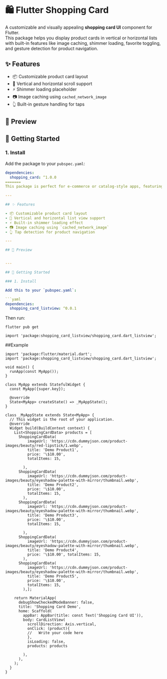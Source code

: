 # 🛍️ Flutter Shopping Card

A customizable and visually appealing **shopping card UI** component for Flutter.  
This package helps you display product cards in vertical or horizontal lists with built-in features like image caching, shimmer loading, favorite toggling, and gesture detection for product navigation.

## ✨ Features

- 📦 Customizable product card layout
- 🔄 Vertical and horizontal scroll support
- ⚡ Shimmer loading placeholder
- 📷 Image caching using `cached_network_image`
- 👆 Built-in gesture handling for taps

## 📸 Preview


## 🚀 Getting Started

### 1. Install

Add the package to your `pubspec.yaml`:

```yaml
dependencies:
  shopping_card: ^1.0.0
=======
This package is perfect for e-commerce or catalog-style apps, featuring image caching, shimmer loading, and gesture navigation.

---

## ✨ Features

- 📦 Customizable product card layout
- 🔄 Vertical and horizontal list view support
- ⚡ Built-in shimmer loading effect
- 📷 Image caching using `cached_network_image`
- 👆 Tap detection for product navigation

---

## 📸 Preview


---

## 🚀 Getting Started

### 1. Install

Add this to your `pubspec.yaml`:

```yaml
dependencies:
  shopping_card_listview: ^0.0.1

```
Then run:
```
flutter pub get
```
```Import the package
import 'package:shopping_card_listview/shopping_card.dart_listview';
```


##Example
```
import 'package:flutter/material.dart';
import 'package:shopping_card_listview/shopping_card.dart_listview';

void main() {
  runApp(const MyApp());
}

class MyApp extends StatefulWidget {
  const MyApp({super.key});

  @override
  State<MyApp> createState() => _MyAppState();
}

class _MyAppState extends State<MyApp> {
  // This widget is the root of your application.
  @override
  Widget build(BuildContext context) {
    List<ShoppingCardData> products = [
      ShoppingCardData(
          imageUrl: 'https://cdn.dummyjson.com/product-images/beauty/red-lipstick/1.webp',
          title: 'Demo Product1',
          price: '\$10.00',
          totalItems: 15,
          
        ),
      ShoppingCardData(
          imageUrl: 'https://cdn.dummyjson.com/product-images/beauty/eyeshadow-palette-with-mirror/thumbnail.webp',
          title: 'Demo Product2',
          price: '\$10.00',
          totalItems: 15,
        ),
      ShoppingCardData(
          imageUrl: 'https://cdn.dummyjson.com/product-images/beauty/eyeshadow-palette-with-mirror/thumbnail.webp',
          title: 'Demo Product3',
          price: '\$10.00',
          totalItems: 15,
        
        ),
      ShoppingCardData(
          imageUrl: 'https://cdn.dummyjson.com/product-images/beauty/eyeshadow-palette-with-mirror/thumbnail.webp',
          title: 'Demo Product4',
          price: '\$10.00', totalItems: 15,
        ),
      ShoppingCardData(
          imageUrl: 'https://cdn.dummyjson.com/product-images/beauty/eyeshadow-palette-with-mirror/thumbnail.webp',
          title: 'Demo Product5',
          price: '\$10.00',
          totalItems: 15,
        ),];

    return MaterialApp(
      debugShowCheckedModeBanner: false,
      title: 'Shopping Card Demo',
      home: Scaffold(
        appBar: AppBar(title: const Text('Shopping Card UI')),
        body: CardListView(
          scrollDirection: Axis.vertical,
          onClick: (product){
          //   Write your code here
          },
          isLoading: false,
          products: products

        ),
      ),
    );
  }
}

```


